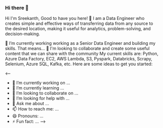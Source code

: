 ### Hi there 👋
Hi I'm Sreekanth, Good to have you here! 👋
I am a Data Engineer who creates simple and effective ways of transferring data from any source to the desired location, making it useful for analytics, problem-solving, and decision-making.

🔭 I’m currently working working as a Senior Data Engineer and building my skills. That means...
💬 I'm looking to collaborate and create some useful content that we can share with the community
My current skills are: Python, Azure Data Factory, EC2, AWS Lambda, S3, Pyspark, Databricks, Scrapy, Selenium, Azure SQL, Kafka, etc.
Here are some ideas to get you started:

<--
- 🔭 I’m currently working on ...
- 🌱 I’m currently learning ...
- 👯 I’m looking to collaborate on ...
- 🤔 I’m looking for help with ...
- 💬 Ask me about ...
- 📫 How to reach me: ...
- 😄 Pronouns: ...
- ⚡ Fun fact: ...
-->
